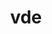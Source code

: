 ---
title: "vde"
layout: cache
categories: [package, develop]
meta: {"versions": ["2.3.3"], "compilers": ["apple-clang@=15.0.0"], "oss": ["ventura"], "platforms": ["darwin"], "targets": ["aarch64"], "stacks": ["developer-tools-darwin", "root"], "num_specs": 1, "num_specs_by_stack": {"root": 1, "developer-tools-darwin": 1}}
spec_details: [{"hash": "2phwpi2v7xxifrzkhgwezuvfixdl4hw6", "compiler": "apple-clang@=15.0.0", "versions": ["2.3.3"], "os": "ventura", "platform": "darwin", "target": "aarch64", "variants": ["build_system=autotools"], "stacks": ["root", "developer-tools-darwin"], "size": "-", "tarball": "https://binaries.spack.io/develop/build_cache/darwin-ventura-aarch64/apple-clang-15.0.0/vde-2.3.3/darwin-ventura-aarch64-apple-clang-15.0.0-vde-2.3.3-2phwpi2v7xxifrzkhgwezuvfixdl4hw6.spack"}]
---